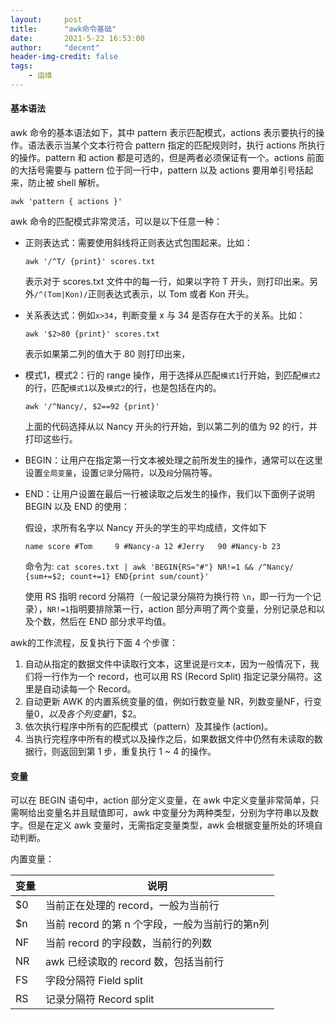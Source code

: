 ```yaml
---
layout:     post
title:      "awk命令基础"
date:       2021-5-22 16:53:00
author:     "decent"
header-img-credit: false
tags:
    - 运维
---
```


#### 基本语法
awk 命令的基本语法如下，其中 pattern 表示匹配模式，actions 表示要执行的操作。语法表示当某个文本行符合 pattern 指定的匹配规则时，执行 actions 所执行的操作。pattern 和 action 都是可选的，但是两者必须保证有一个。actions 前面的大括号需要与 pattern 位于同一行中，pattern 以及 actions 要用单引号括起来，防止被 shell 解析。

`awk 'pattern { actions }'`

awk 命令的匹配模式非常灵活，可以是以下任意一种：
* 正则表达式：需要使用斜线将正则表达式包围起来。比如：

    `awk '/^T/ {print}' scores.txt`

    表示对于 scores.txt 文件中的每一行，如果以字符 T 开头，则打印出来。另外`/^(Tom|Kon)/`正则表达式表示，以 Tom 或者 Kon 开头。

* 关系表达式：例如`x>34`，判断变量 x 与 34 是否存在大于的关系。比如：
    
    `awk '$2>80 {print}' scores.txt`
    
    表示如果第二列的值大于 80 则打印出来，


* 模式1，模式2：行的 range 操作，用于选择从匹配`模式1`行开始，到匹配`模式2`的行，匹配`模式1`以及`模式2`的行，也是包括在内的。
    
    `awk '/^Nancy/, $2==92 {print}'`
    
    上面的代码选择从以 Nancy 开头的行开始，到以第二列的值为 92 的行，并打印这些行。

* BEGIN：让用户在指定第一行文本被处理之前所发生的操作，通常可以在这里设置`全局变量`，设置`记录`分隔符，以及`段`分隔符等。
* END：让用户设置在最后一行被读取之后发生的操作，我们以下面例子说明 BEGIN 以及 END 的使用：

    假设，求所有名字以 Nancy 开头的学生的平均成绩，文件如下
    ```
    name score #Tom     9 #Nancy-a 12 #Jerry   90 #Nancy-b 23
    ```
    命令为:
    `cat scores.txt | awk 'BEGIN{RS="#"} NR!=1 && /^Nancy/  {sum+=$2; count+=1} END{print sum/count}'`

    使用 RS 指明 record 分隔符（一般记录分隔符为换行符 `\n`，即一行为一个记录），`NR!=1`指明要排除第一行，action 部分声明了两个变量，分别记录总和以及个数，然后在 END 部分求平均值。

awk的工作流程，反复执行下面 4 个步骤：
1. 自动从指定的数据文件中读取行文本，这里说是`行文本`，因为一般情况下，我们将一行作为一个 record，也可以用 RS (Record Split) 指定记录分隔符。这里是自动读每一个 Record。
2. 自动更新 AWK 的内置系统变量的值，例如行数变量 NR，列数变量NF，行变量$0，以及各个列变量$1，$2。
3. 依次执行程序中所有的匹配模式（pattern）及其操作 (action)。
4. 当执行完程序中所有的模式以及操作之后，如果数据文件中仍然有未读取的数据行，则返回到第 1 步，重复执行 1 ~ 4 的操作。

#### 变量
可以在 BEGIN 语句中，action 部分定义变量，在 awk 中定义变量非常简单，只需啊给出变量名并且赋值即可，awk 中变量分为两种类型，分别为字符串以及数字。但是在定义 awk 变量时，无需指定变量类型，awk 会根据变量所处的环境自动判断。

内置变量：

| 变量      | 说明 |
| ----------- | ----------- |
| $0      | 当前正在处理的 record，一般为当前行      |
| $n   | 当前 record 的第 n 个字段，一般为当前行的第n列       |
| NF | 当前 record 的字段数，当前行的列数 |
| NR | awk 已经读取的 record 数，包括当前行 |
| FS | 字段分隔符 Field split |
| RS | 记录分隔符 Record split |

